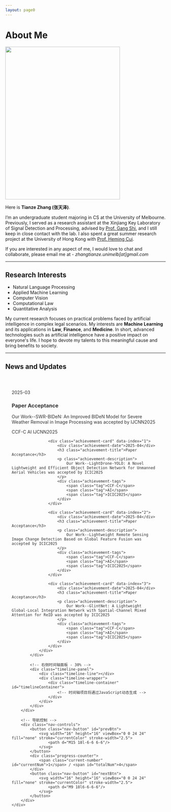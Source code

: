 ```yaml
---
layout: page0
---
```


# About Me

<img src="https://zhangtianze.com/MeJhiPli.png" class="floatpic" width="360" height="480">

Here is **Tianze Zhang (张天泽)**.

I’m an undergraduate student majoring in CS at the University of Melbourne. Previously, I served as a research assistant at the Xinjiang Key Laboratory of Signal Detection and Processing, advised by [Prof. Gang Shi](https://it.xju.edu.cn/info/1144/2113.htm), and I still keep in close contact with the lab. I also spent a great summer research project at the University of Hong Kong with [Prof. Heming Cui](https://www.cs.hku.hk/people/academic-staff/heming).

If you are interested in any aspect of me, I would love to chat and collaborate, please email me at - *zhangtianze.unimelb[at]gmail.com*

---

<!--## Academic Background

- **July 2025 - Future:** The University of Melbourne (BSc, CS)
- **Jan 2023 - June 2025:** Xinjiang Key Laboratory of Signal Detection and Processing(Research assistant)
- **Sep 2022 - June 2024:** Xinjiang University (BSc, CS)(Transfer to UniMelb)
- **July 2023 - Aug 2023:** The University of Hongkong(Summer research)

---
-->

<!--## Academic Milestones-->

<!-- Mar 2024：Very honored to receive the **Offer of Bachelor of Science** from **The University of Melbourne**. -->
<!-- July 2023：Very excited to join a **Summer reasearch** project at **The University of Hong Kong**.-->
<!-- Jan 2023：Very honored to join the **Xinjiang Key Laboratory of Signal Detection and Processing**.-->

<!--## Recommendation

- Recommendation Letter from [Prof. Gang Shi](https://it.xju.edu.cn/info/1144/2113.htm) , Xinjiang University
- Recommendation Letter from [Prof. Heming Cui](https://www.cs.hku.hk/people/academic-staff/heming) , The University of Hongkong.

---
-->

## Research Interests

- Natural Language Processing
- Applied Machine Learning
- Computer Vision
- Computational Law
- Quantitative Analysis

My current research focuses on practical problems faced by artificial intelligence in complex legal scenarios. My interests are **Machine Learning** and its applications in **Law**, **Finance**, and **Medicine**. In short, advanced technologies such as artificial intelligence have a positive impact on everyone's life. I hope to devote my talents to this meaningful cause and bring benefits to society.

---

## News and Updates

<html lang="en">
<head>
    <meta charset="UTF-8">
    <meta name="viewport" content="width=device-width, initial-scale=1.0">
    <title>学术成就时间轴 - 独立版本</title>
    <style>
.academic-timeline-wrapper {
    --ac-primary: #2c3e50;
    --ac-secondary: #3498db;
    --ac-text-light: #ecf0f1;
    --ac-bg: #fff;
    --ac-gray-light: #f8f9fa;
    --ac-gray: #6c757d;
    --ac-shadow: 0 10px 30px rgba(0,0,0,0.1);
    --ac-shadow-hover: 0 15px 40px rgba(0,0,0,0.15);
    
    font-family: system-ui, -apple-system, BlinkMacSystemFont, 'Segoe UI', sans-serif;
    color: #333;
    overflow: hidden;
    padding: 40px 20px;
    margin: 20px 0;
    border-radius: 12px;
    box-sizing: border-box;
}

.academic-timeline-wrapper * {
    box-sizing: border-box;
}

/* 主容器 */
.academic-timeline-wrapper .academic-showcase {
    width: 100%;
    max-width: 900px;
    margin: 0 auto;
    animation: fadeInUp 0.8s ease-out;
}

.academic-timeline-wrapper .section-title {
    text-align: center;
    font-size: 36px;
    font-weight: 300;
    margin: 0 0 50px 0;
    color: var(--ac-primary);
    position: relative;
}

.academic-timeline-wrapper .section-title::after {
    content: '';
    position: absolute;
    bottom: -15px;
    left: 50%;
    transform: translateX(-50%);
    width: 60px;
    height: 3px;
    background: var(--ac-secondary);
    border-radius: 2px;
}

/* 内容容器 */
.academic-timeline-wrapper .carousel-container {
    position: relative;
    height: 325px;
    border-radius: 16px;
    overflow: hidden;
    box-shadow: var(--ac-shadow);
    background: var(--ac-bg);
    display: flex;
}

/* 左侧成就展示区 */
.academic-timeline-wrapper .content-panel {
    flex: 0 0 70%;
    position: relative;
    background: var(--ac-bg);
    overflow: hidden;
}

.academic-timeline-wrapper .achievement-wrapper {
    position: relative;
    height: 100%;
    display: flex;
    align-items: center;
    justify-content: center;
}

.academic-timeline-wrapper .achievement-card {
    position: absolute;
    width: 90%;
    max-width: 600px;
    padding: 35px;
    opacity: 0;
    transform: translateY(30px) scale(0.95);
    transition: all 0.6s cubic-bezier(0.4, 0, 0.2, 1);
    pointer-events: none;
    margin: 0;
}

.academic-timeline-wrapper .achievement-card.active {
    opacity: 1;
    transform: translateY(0) scale(1);
    pointer-events: all;
}

.academic-timeline-wrapper .achievement-card.prev {
    transform: translateY(-30px) scale(0.95);
}

.academic-timeline-wrapper .achievement-card.next {
    transform: translateY(30px) scale(0.95);
}

.academic-timeline-wrapper .achievement-date {
    color: var(--ac-secondary);
    font-size: 13px;
    font-weight: 600;
    text-transform: uppercase;
    letter-spacing: 1px;
    margin: 0 0 10px 0;
    display: inline-block;
    position: relative;
    padding-left: 22px;
}

.academic-timeline-wrapper .achievement-date::before {
    content: '';
    position: absolute;
    left: 0;
    top: 50%;
    transform: translateY(-50%);
    width: 12px;
    height: 2px;
    background: var(--ac-secondary);
}

.academic-timeline-wrapper .achievement-title {
    font-size: 22px;
    font-weight: 700;
    margin: 0 0 15px 0;
    color: var(--ac-primary);
    line-height: 1.3;
}

.academic-timeline-wrapper .achievement-description {
    font-size: 14px;
    line-height: 1.6;
    color: #5a6c7d;
    margin: 0 0 20px 0;
}

.academic-timeline-wrapper .achievement-tags {
    display: flex;
    flex-wrap: wrap;
    gap: 8px;
    margin: 0;
    padding: 0;
    list-style: none;
}

.academic-timeline-wrapper .tag {
    display: inline-block;
    padding: 4px 12px;
    background: rgba(52, 152, 219, 0.1);
    color: var(--ac-secondary);
    border-radius: 16px;
    font-size: 12px;
    font-weight: 500;
    border: 1px solid rgba(52, 152, 219, 0.2);
    transition: all 0.3s ease;
    margin: 0;
}

.academic-timeline-wrapper .tag:hover {
    background: var(--ac-secondary);
    color: white;
    transform: translateY(-1px);
    box-shadow: 0 3px 10px rgba(52, 152, 219, 0.3);
}

/* 右侧时间轴面板 */
.academic-timeline-wrapper .timeline-panel {
    flex: 0 0 30%;
    background: var(--ac-primary);
    position: relative;
    display: flex;
    align-items: center;
    overflow: hidden;
}

.academic-timeline-wrapper .timeline-wrapper {
    width: 100%;
    height: 70%;
    position: relative;
    display: flex;
    flex-direction: column;
    justify-content: center;
    align-items: center;
    padding: 30px 20px;
}

.academic-timeline-wrapper .timeline-container {
    position: relative;
    width: 100%;
    height: 100%;
    display: flex;
    flex-direction: column;
    justify-content: center;
    gap: 25px;
    transition: transform 0.6s cubic-bezier(0.4, 0, 0.2, 1);
}

.academic-timeline-wrapper .timeline-item {
    position: absolute;
    width: 100%;
    padding-left: 30px;
    cursor: pointer;
    opacity: 0;
    transform: scale(0.8) translateY(0);
    transition: all 0.5s cubic-bezier(0.4, 0, 0.2, 1);
    pointer-events: none;
    margin: 0;
}

.academic-timeline-wrapper .timeline-item.position-prev {
    transform: translateY(-65px) scale(0.85);
    opacity: 0.4;
    pointer-events: all;
}

.academic-timeline-wrapper .timeline-item.position-current {
    transform: translateY(0) scale(1);
    opacity: 1;
    pointer-events: all;
}

.academic-timeline-wrapper .timeline-item.position-next {
    transform: translateY(65px) scale(0.85);
    opacity: 0.4;
    pointer-events: all;
}

.academic-timeline-wrapper .timeline-item::before {
    content: '';
    position: absolute;
    left: 0;
    top: 6px;
    width: 10px;
    height: 10px;
    background: rgba(255, 255, 255, 0.3);
    border-radius: 50%;
    border: 2px solid rgba(255, 255, 255, 0.5);
    transition: all 0.5s ease;
}

.academic-timeline-wrapper .timeline-item.position-current::before {
    width: 14px;
    height: 14px;
    background: var(--ac-secondary);
    border-color: var(--ac-bg);
    box-shadow: 0 0 0 3px rgba(52, 152, 219, 0.3);
    top: 3px;
}

.academic-timeline-wrapper .timeline-date {
    color: var(--ac-text-light);
    font-weight: 600;
    margin: 0 0 4px 0;
    font-size: 12px;
    transition: all 0.5s ease;
}

.academic-timeline-wrapper .timeline-item.position-current .timeline-date {
    font-size: 14px;
}

.academic-timeline-wrapper .timeline-title {
    color: rgba(255, 255, 255, 0.7);
    font-size: 11px;
    line-height: 1.3;
    transition: all 0.5s ease;
    margin: 0;
}

.academic-timeline-wrapper .timeline-item.position-current .timeline-title {
    color: rgba(255, 255, 255, 0.9);
    font-size: 12px;
}

/* 连接线 */
.academic-timeline-wrapper .timeline-line {
    position: absolute;
    left: 35px;
    top: 50%;
    transform: translateY(-50%);
    width: 2px;
    height: 130px;
    background: linear-gradient(to bottom,
    transparent 0%,
    rgba(255,255,255,0.2) 30%,
    rgba(52,152,219,0.5) 50%,
    rgba(255,255,255,0.2) 70%,
    transparent 100%);
    pointer-events: none;
}

/* 导航控制 */
.academic-timeline-wrapper .nav-controls {
    position: absolute;
    bottom: 30px;
    left: 50%;
    transform: translateX(-50%);
    display: flex;
    align-items: center;
    gap: 25px;
    z-index: 10;
}

.academic-timeline-wrapper .nav-button {
    width: 40px;
    height: 40px;
    border-radius: 50%;
    background: rgba(255, 255, 255, 0.95);
    border: none;
    box-shadow: 0 3px 12px rgba(0, 0, 0, 0.1);
    cursor: pointer;
    display: flex;
    align-items: center;
    justify-content: center;
    transition: all 0.3s ease;
    font-size: 16px;
    color: var(--ac-gray);
    padding: 0;
    margin: 0;
}

.academic-timeline-wrapper .nav-button:hover:not(:disabled) {
    transform: translateY(-2px);
    box-shadow: 0 5px 16px rgba(0, 0, 0, 0.15);
    background: white;
    color: var(--ac-secondary);
}

.academic-timeline-wrapper .nav-button:disabled {
    opacity: 0.3;
    cursor: not-allowed;
}

.academic-timeline-wrapper .progress-counter {
    font-size: 13px;
    color: var(--ac-gray);
    font-weight: 500;
    background: white;
    padding: 6px 16px;
    border-radius: 16px;
    box-shadow: 0 2px 8px rgba(0, 0, 0, 0.05);
    margin: 0;
}

.academic-timeline-wrapper .current-number {
    color: var(--ac-secondary);
    font-weight: 700;
    font-size: 14px;
}

/* 边缘渐变效果 */
.academic-timeline-wrapper .timeline-panel::before,
.academic-timeline-wrapper .timeline-panel::after {
    content: '';
    position: absolute;
    left: 0;
    right: 0;
    height: 60px;
    pointer-events: none;
    z-index: 1;
}

.academic-timeline-wrapper .timeline-panel::before {
    top: 0;
    background: linear-gradient(to bottom, var(--ac-primary) 0%, transparent 100%);
}

.academic-timeline-wrapper .timeline-panel::after {
    bottom: 0;
    background: linear-gradient(to top, var(--ac-primary) 0%, transparent 100%);
}

/* 响应式设计 */
@media (max-width: 768px) {
    .academic-timeline-wrapper .academic-showcase {
        width: 95%;
    }

    .academic-timeline-wrapper .carousel-container {
        height: 325px;
        flex-direction: column;
    }

    .academic-timeline-wrapper .content-panel {
        flex: 0 0 65%;
        min-height: auto;
    }

    .academic-timeline-wrapper .timeline-panel {
        flex: 0 0 35%;
        width: 100%;
        height: auto;
    }

    .academic-timeline-wrapper .achievement-card {
        padding: 25px;
    }

    .academic-timeline-wrapper .achievement-title {
        font-size: 20px;
    }

    .academic-timeline-wrapper .timeline-wrapper {
        flex-direction: row;
        height: 100%;
        padding: 15px;
    }

    .academic-timeline-wrapper .timeline-container {
        flex-direction: row;
    }

    .academic-timeline-wrapper .timeline-item.position-prev {
        transform: translateX(-100px) scale(0.85);
    }

    .academic-timeline-wrapper .timeline-item.position-current {
        transform: translateX(0) scale(1);
    }

    .academic-timeline-wrapper .timeline-item.position-next {
        transform: translateX(100px) scale(0.85);
    }

    .academic-timeline-wrapper .timeline-line {
        display: none;
    }

    .academic-timeline-wrapper .nav-controls {
        bottom: 15px;
    }
}

/* 加载动画 */
@keyframes fadeInUp {
    from {
        opacity: 0;
        transform: translateY(20px);
    }
    to {
        opacity: 1;
        transform: translateY(0);
    }
}
</style>
</head>
<body>
<div class="academic-timeline-wrapper">
    <div class="academic-showcase">
        <div class="carousel-container">
            <!-- 左侧内容面板 - 70% -->
            <div class="content-panel">
                <div class="achievement-wrapper">
                    <div class="achievement-card active" data-index="0">
                        <div class="achievement-date">2025-03</div>
                        <h3 class="achievement-title">Paper Acceptance</h3>
                        <p class="achievement-description">
                            Our Work--SWR-BIDeN: An Improved BIDeN Model for Severe Weather Removal in Image Processing was accepted by IJCNN2025
                        </p>
                        <div class="achievement-tags">
                            <span class="tag">CCF-C</span>
                            <span class="tag">AI</span>
                            <span class="tag">IJCNN2025</span>
                        </div>
                    </div>

                    <div class="achievement-card" data-index="1">
                        <div class="achievement-date">2025-04</div>
                        <h3 class="achievement-title">Paper Acceptance</h3>
                        <p class="achievement-description">
                            Our Work--LightDrone-YOLO: A Novel Lightweight and Efficient Object Detection Network for Unmanned Aerial Vehicles was accepted by ICIC2025
                        </p>
                        <div class="achievement-tags">
                            <span class="tag">CCF-C</span>
                            <span class="tag">AI</span>
                            <span class="tag">ICIC2025</span>
                        </div>
                    </div>

                    <div class="achievement-card" data-index="2">
                        <div class="achievement-date">2025-04</div>
                        <h3 class="achievement-title">Paper Acceptance</h3>
                        <p class="achievement-description">
                            Our Work--Lightweight Remote Sensing Image Change Detection Based on Global Feature Fusion was accepted by ICIC2025
                        </p>
                        <div class="achievement-tags">
                            <span class="tag">CCF-C</span>
                            <span class="tag">AI</span>
                            <span class="tag">ICIC2025</span>
                        </div>
                    </div>

                    <div class="achievement-card" data-index="3">
                        <div class="achievement-date">2025-04</div>
                        <h3 class="achievement-title">Paper Acceptance</h3>
                        <p class="achievement-description">
                            Our Work--GlintNet: A Lightweight Global-Local Integration Network with Spatial-Channel Mixed Attention for ReID was accepted by ICIC2025
                        </p>
                        <div class="achievement-tags">
                            <span class="tag">CCF-C</span>
                            <span class="tag">AI</span>
                            <span class="tag">ICIC2025</span>
                        </div>
                    </div>
                </div>
            </div>

            <!-- 右侧时间轴面板 - 30% -->
            <div class="timeline-panel">
                <div class="timeline-line"></div>
                <div class="timeline-wrapper">
                    <div class="timeline-container" id="timelineContainer">
                        <!-- 时间轴项目将通过JavaScript动态生成 -->
                    </div>
                </div>
            </div>
        </div>

        <!-- 导航控制 -->
        <div class="nav-controls">
            <button class="nav-button" id="prevBtn">
                <svg width="16" height="16" viewBox="0 0 24 24" fill="none" stroke="currentColor" stroke-width="2.5">
                    <path d="M15 18l-6-6 6-6"/>
                </svg>
            </button>
            <div class="progress-counter">
                <span class="current-number" id="currentNum">1</span> / <span id="totalNum">4</span>
            </div>
            <button class="nav-button" id="nextBtn">
                <svg width="16" height="16" viewBox="0 0 24 24" fill="none" stroke="currentColor" stroke-width="2.5">
                    <path d="M9 18l6-6-6-6"/>
                </svg>
            </button>
        </div>
    </div>
</div>

<script>
    (function() {
        // 使用立即执行函数避免全局变量污染
        
        // 时间轴数据
        const timelineData = [
            { date: '2025-03', title: 'Our work was accepted by IJCNN2025' },
            { date: '2025-04', title: 'Our work was accepted by ICIC2025' },
            { date: '2025-04', title: 'Our work was accepted by ICIC2025' },
            { date: '2025-04', title: 'Our work was accepted by ICIC2025' }
        ];

        // 初始化变量 - 使用容器内的元素查询
        let currentIndex = 0;
        const wrapper = document.querySelector('.academic-timeline-wrapper');
        const achievementCards = wrapper.querySelectorAll('.achievement-card');
        const timelineContainer = wrapper.querySelector('#timelineContainer');
        const prevBtn = wrapper.querySelector('#prevBtn');
        const nextBtn = wrapper.querySelector('#nextBtn');
        const currentNum = wrapper.querySelector('#currentNum');
        const totalNum = wrapper.querySelector('#totalNum');
        const totalItems = achievementCards.length;

        // 设置总数
        totalNum.textContent = totalItems;

        // 创建时间轴项目
        function createTimelineItems() {
            timelineData.forEach((item, index) => {
                const timelineItem = document.createElement('div');
                timelineItem.className = 'timeline-item';
                timelineItem.setAttribute('data-index', index);

                timelineItem.innerHTML = `
                    <div class="timeline-date">${item.date}</div>
                    <div class="timeline-title">${item.title}</div>
                `;

                timelineItem.addEventListener('click', () => {
                    goToIndex(index);
                });

                timelineContainer.appendChild(timelineItem);
            });
        }

        // 更新时间轴位置
        function updateTimelinePositions() {
            const items = timelineContainer.querySelectorAll('.timeline-item');

            items.forEach((item, index) => {
                item.classList.remove('position-prev', 'position-current', 'position-next');

                if (index === currentIndex - 1 && index >= 0) {
                    item.classList.add('position-prev');
                } else if (index === currentIndex) {
                    item.classList.add('position-current');
                } else if (index === currentIndex + 1 && index < totalItems) {
                    item.classList.add('position-next');
                }
            });
        }

        // 更新显示状态
        function updateDisplay(index) {
            // 更新成就卡片
            achievementCards.forEach((card, i) => {
                card.classList.remove('active', 'prev', 'next');
                if (i === index) {
                    card.classList.add('active');
                } else if (i < index) {
                    card.classList.add('prev');
                } else {
                    card.classList.add('next');
                }
            });

            // 更新时间轴
            updateTimelinePositions();

            // 更新进度数字
            currentNum.textContent = index + 1;

            // 更新按钮状态
            prevBtn.disabled = index === 0;
            nextBtn.disabled = index === totalItems - 1;
        }

        // 切换到指定索引
        function goToIndex(index) {
            if (index >= 0 && index < totalItems) {
                currentIndex = index;
                updateDisplay(currentIndex);
            }
        }

        // 上一个
        function goPrev() {
            if (currentIndex > 0) {
                goToIndex(currentIndex - 1);
            }
        }

        // 下一个
        function goNext() {
            if (currentIndex < totalItems - 1) {
                goToIndex(currentIndex + 1);
            }
        }

        // 事件监听器
        prevBtn.addEventListener('click', goPrev);
        nextBtn.addEventListener('click', goNext);

        // 键盘控制 - 只在元素获得焦点时才响应
        wrapper.addEventListener('keydown', (e) => {
            if (e.key === 'ArrowLeft' || e.key === 'ArrowUp') {
                e.preventDefault();
                goPrev();
            } else if (e.key === 'ArrowRight' || e.key === 'ArrowDown') {
                e.preventDefault();
                goNext();
            } else if (e.key >= '1' && e.key <= '9') {
                const num = parseInt(e.key) - 1;
                if (num < totalItems) {
                    goToIndex(num);
                }
            }
        });

        // 使wrapper可以获得焦点
        wrapper.setAttribute('tabindex', '0');

        // 鼠标滚轮控制 - 仅在容器内部
        let isScrolling = false;
        const carouselContainer = wrapper.querySelector('.carousel-container');

        carouselContainer.addEventListener('wheel', (e) => {
            e.preventDefault();
            if (!isScrolling) {
                isScrolling = true;
                if (e.deltaY > 0) {
                    goNext();
                } else {
                    goPrev();
                }
                setTimeout(() => {
                    isScrolling = false;
                }, 600);
            }
        });

        // 触摸滑动支持
        let touchStartX = 0;
        let touchStartY = 0;
        let touchEndX = 0;
        let touchEndY = 0;

        carouselContainer.addEventListener('touchstart', (e) => {
            touchStartX = e.touches[0].clientX;
            touchStartY = e.touches[0].clientY;
        });

        carouselContainer.addEventListener('touchmove', (e) => {
            touchEndX = e.touches[0].clientX;
            touchEndY = e.touches[0].clientY;
        });

        carouselContainer.addEventListener('touchend', () => {
            const diffX = touchStartX - touchEndX;
            const diffY = touchStartY - touchEndY;
            const threshold = 50;

            if (Math.abs(diffX) > Math.abs(diffY)) {
                // 水平滑动
                if (diffX > threshold) {
                    goNext();
                } else if (diffX < -threshold) {
                    goPrev();
                }
            } else {
                // 垂直滑动
                if (diffY > threshold) {
                    goNext();
                } else if (diffY < -threshold) {
                    goPrev();
                }
            }
        });

        // 窗口大小改变时调整
        window.addEventListener('resize', () => {
            updateTimelinePositions();
        });

        // 添加平滑过渡
        function smoothTransition() {
            const items = timelineContainer.querySelectorAll('.timeline-item');
            items.forEach((item) => {
                item.style.transition = 'all 0.5s cubic-bezier(0.4, 0, 0.2, 1)';
            });
        }

        // 添加悬停效果
        achievementCards.forEach(card => {
            card.addEventListener('mouseenter', () => {
                if (card.classList.contains('active')) {
                    card.style.transform = 'translateY(0) scale(1.02)';
                }
            });

            card.addEventListener('mouseleave', () => {
                if (card.classList.contains('active')) {
                    card.style.transform = 'translateY(0) scale(1)';
                }
            });
        });

        // 页面可见性改变时的处理
        document.addEventListener('visibilitychange', () => {
            if (!document.hidden) {
                smoothTransition();
            }
        });

        // 初始化
        createTimelineItems();
        updateDisplay(0);
        smoothTransition();

        // 预加载动画
        setTimeout(() => {
            wrapper.querySelector('.academic-showcase').style.opacity = '1';
        }, 100);

    })();
</script>
</body>
</html>
